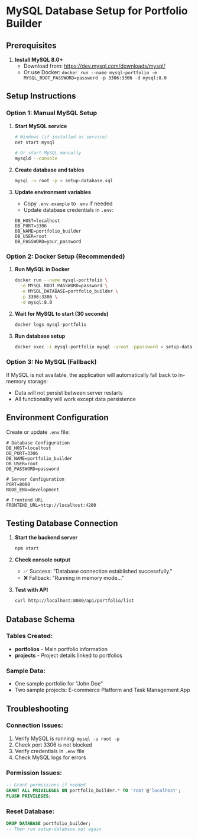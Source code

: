 # MySQL Database Setup for Portfolio Builder

## Prerequisites

1. **Install MySQL 8.0+**
   - Download from: https://dev.mysql.com/downloads/mysql/
   - Or use Docker: `docker run --name mysql-portfolio -e MYSQL_ROOT_PASSWORD=password -p 3306:3306 -d mysql:8.0`

## Setup Instructions

### Option 1: Manual MySQL Setup

1. **Start MySQL service**
   ```bash
   # Windows (if installed as service)
   net start mysql
   
   # Or start MySQL manually
   mysqld --console
   ```

2. **Create database and tables**
   ```bash
   mysql -u root -p < setup-database.sql
   ```

3. **Update environment variables**
   - Copy `.env.example` to `.env` if needed
   - Update database credentials in `.env`:
   ```
   DB_HOST=localhost
   DB_PORT=3306
   DB_NAME=portfolio_builder
   DB_USER=root
   DB_PASSWORD=your_password
   ```

### Option 2: Docker Setup (Recommended)

1. **Run MySQL in Docker**
   ```bash
   docker run --name mysql-portfolio \
     -e MYSQL_ROOT_PASSWORD=password \
     -e MYSQL_DATABASE=portfolio_builder \
     -p 3306:3306 \
     -d mysql:8.0
   ```

2. **Wait for MySQL to start (30 seconds)**
   ```bash
   docker logs mysql-portfolio
   ```

3. **Run database setup**
   ```bash
   docker exec -i mysql-portfolio mysql -uroot -ppassword < setup-database.sql
   ```

### Option 3: No MySQL (Fallback)

If MySQL is not available, the application will automatically fall back to in-memory storage:
- Data will not persist between server restarts
- All functionality will work except data persistence

## Environment Configuration

Create or update `.env` file:

```env
# Database Configuration
DB_HOST=localhost
DB_PORT=3306
DB_NAME=portfolio_builder
DB_USER=root
DB_PASSWORD=password

# Server Configuration
PORT=8080
NODE_ENV=development

# Frontend URL
FRONTEND_URL=http://localhost:4200
```

## Testing Database Connection

1. **Start the backend server**
   ```bash
   npm start
   ```

2. **Check console output**
   - ✅ Success: "Database connection established successfully."
   - ❌ Fallback: "Running in memory mode..."

3. **Test with API**
   ```bash
   curl http://localhost:8080/api/portfolio/list
   ```

## Database Schema

### Tables Created:
- **portfolios** - Main portfolio information
- **projects** - Project details linked to portfolios

### Sample Data:
- One sample portfolio for "John Doe"
- Two sample projects: E-commerce Platform and Task Management App

## Troubleshooting

### Connection Issues:
1. Verify MySQL is running: `mysql -u root -p`
2. Check port 3306 is not blocked
3. Verify credentials in `.env` file
4. Check MySQL logs for errors

### Permission Issues:
```sql
-- Grant permissions if needed
GRANT ALL PRIVILEGES ON portfolio_builder.* TO 'root'@'localhost';
FLUSH PRIVILEGES;
```

### Reset Database:
```sql
DROP DATABASE portfolio_builder;
-- Then run setup-database.sql again
```
